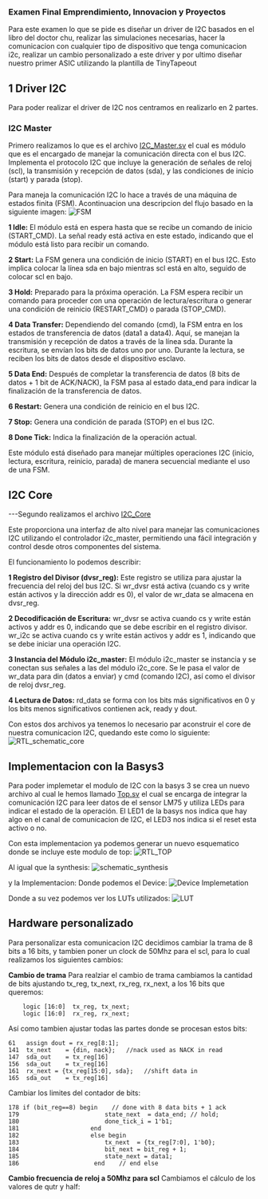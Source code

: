 ### Examen Final Emprendimiento, Innovacion y Proyectos

Para este examen lo que se pide es diseñar un driver de I2C basados en el libro del doctor chu, realizar las simulaciones necesarias, hacer la comunicacion con cualquier tipo de dispositivo que tenga comunicacion i2c, realizar un cambio personalizado a este driver y por ultimo diseñar nuestro primer ASIC utilizando la plantilla de TinyTapeout

## 1 Driver I2C
Para poder realizar el driver de I2C nos centramos en realizarlo en 2 partes.
### I2C Master
Primero realizamos lo que es el archivo [I2C_Master.sv](I2C/I2C.srcs/sources_1/new/i2c_master.sv) el cual es módulo que es el encargado de manejar la comunicación directa con el bus I2C. Implementa el protocolo I2C que incluye la generación de señales de reloj (scl), la transmisión y recepción de datos (sda), y las condiciones de inicio (start) y parada (stop).

Para maneja la comunicación I2C lo hace a través de una máquina de estados finita (FSM). Acontinuacion una descripcion del flujo basado en la siguiente imagen:
![FSM](img/FSM.png)

 **1 Idle:**
El módulo está en espera hasta que se recibe un comando de inicio (START_CMD).
La señal ready está activa en este estado, indicando que el módulo está listo para recibir un comando.

**2 Start:**
La FSM genera una condición de inicio (START) en el bus I2C. Esto implica colocar la línea sda en bajo mientras scl está en alto, seguido de colocar scl en bajo.

**3 Hold:**
Preparado para la próxima operación. La FSM espera recibir un comando para proceder con una operación de lectura/escritura o generar una condición de reinicio (RESTART_CMD) o parada (STOP_CMD).

**4 Data Transfer:**
Dependiendo del comando (cmd), la FSM entra en los estados de transferencia de datos (data1 a data4). Aquí, se manejan la transmisión y recepción de datos a través de la línea sda.
Durante la escritura, se envían los bits de datos uno por uno.
Durante la lectura, se reciben los bits de datos desde el dispositivo esclavo.

**5 Data End:**
Después de completar la transferencia de datos (8 bits de datos + 1 bit de ACK/NACK), la FSM pasa al estado data_end para indicar la finalización de la transferencia de datos.

**6 Restart:**
Genera una condición de reinicio en el bus I2C.

**7 Stop:**
Genera una condición de parada (STOP) en el bus I2C.

**8 Done Tick:**
Indica la finalización de la operación actual.

Este módulo está diseñado para manejar múltiples operaciones I2C (inicio, lectura, escritura, reinicio, parada) de manera secuencial mediante el uso de una FSM.

## I2C Core
---Segundo realizamos el archivo [I2C_Core](I2C/I2C.srcs/sources_1/new/i2c_core.sv)

Este proporciona una interfaz de alto nivel para manejar las comunicaciones I2C utilizando el controlador i2c_master, permitiendo una fácil integración y control desde otros componentes del sistema.

El funcionamiento lo podemos describir:

**1 Registro del Divisor (dvsr_reg):**
Este registro se utiliza para ajustar la frecuencia del reloj del bus I2C.
Si wr_dvsr está activa (cuando cs y write están activos y la dirección addr es 0), el valor de wr_data se almacena en dvsr_reg.

**2 Decodificación de Escritura:**
wr_dvsr se activa cuando cs y write están activos y addr es 0, indicando que se debe escribir en el registro divisor.
wr_i2c se activa cuando cs y write están activos y addr es 1, indicando que se debe iniciar una operación I2C.

**3 Instancia del Módulo i2c_master:**
El módulo i2c_master se instancia y se conectan sus señales a las del módulo i2c_core.
Se le pasa el valor de wr_data para din (datos a enviar) y cmd (comando I2C), así como el divisor de reloj dvsr_reg.

**4 Lectura de Datos:**
rd_data se forma con los bits más significativos en 0 y los bits menos significativos contienen ack, ready y dout.

Con estos dos archivos ya tenemos lo necesario par aconstruir el core de nuestra comunicacion I2C, quedando este como lo siguiente:
![RTL_schematic_core](img/RTL_schematic_core.png)

## Implementacion con la Basys3

Para poder implemetar el modulo de I2C con la basys 3 se crea un nuevo archivo al cual le hemos llamado [Top.sv](I2C/I2C.srcs/sources_1/new/top.sv) el cual se encarga de integrar la comunicación I2C para leer datos de el sensor LM75 y utiliza LEDs para indicar el estado de la operación. El LED1 de la basys nos indica que hay algo en el canal de comunicacion de I2C, el LED3 nos indica si el reset esta activo o no.

Con esta implementacion ya podemos generar un nuevo esquematico donde se incluye este modulo de top:
![RTL_TOP](img/RTL_TOP.png)

Al igual que la synthesis: 
![schematic_synthesis](img/sch_synth.png)

y la Implementacion:
Donde podemos el Device:
![Device Implemetation ](img/Device_Imp.png)

Donde a su vez podemos ver los LUTs utilizados:
![LUT](img/LUT.png)

## Hardware personalizado

Para personalizar esta comunicacion I2C decidimos cambiar la trama de 8 bits a 16 bits, y tambien poner un clock de 50Mhz para el scl, para lo cual realizamos los siguientes cambios:

**Cambio de trama**
Para realziar el cambio de trama cambiamos la cantidad de bits ajustando tx_reg, tx_next, rx_reg, rx_next, a los 16 bits que queremos:

```
    logic [16:0]  tx_reg, tx_next;
    logic [16:0]  rx_reg, rx_next;
```
Así como tambien ajustar todas las partes donde se procesan estos bits:
```
61   assign dout = rx_reg[8:1];
141  tx_next    = {din, nack};   //nack used as NACK in read
147  sda_out    = tx_reg[16]
156  sda_out    = tx_reg[16]
161  rx_next = {tx_reg[15:0], sda};   //shift data in
165  sda_out    = tx_reg[16]
```
Cambiar los limites del contador de bits:
```
178 if (bit_reg==8) begin    // done with 8 data bits + 1 ack
179                        state_next  = data_end; // hold;
180                        done_tick_i = 1'b1;
181                    end
182                    else begin
183                        tx_next  = {tx_reg[7:0], 1'b0};
184                        bit_next = bit_reg + 1;
185                        state_next = data1;
186                     end    // end else
```

**Cambio frecuencia de reloj a 50Mhz para scl**
Cambiamos el cálculo de los valores de qutr y half:
